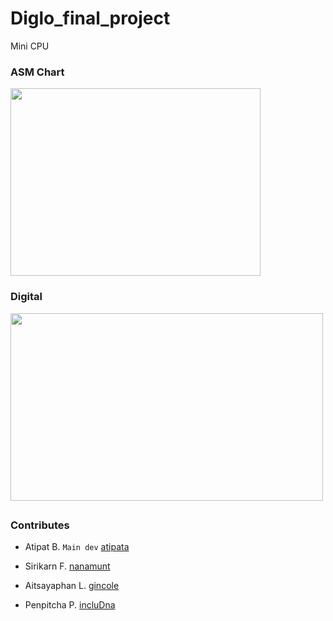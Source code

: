 # Diglo_final_project
Mini CPU

<h3>ASM Chart</h3>
<img src="https://github.com/user-attachments/assets/ed0cd9a1-0822-4949-a5d7-309d3627934a" width="400px;" height="300px">

<h3>Digital</h3>
<img src="https://github.com/user-attachments/assets/a0f17ff8-a20b-4838-a442-a0c72a84281a" width="500px;" height="300px">

##
<h3>Contributes</h3>

- Atipat B. `Main dev` [atipata](https://github.com/atipata) 

- Sirikarn F. [nanamunt](https://github.com/nanamunt)

- Aitsayaphan L. [gincole](https://github.com/gincole)

- Penpitcha P. [incluDna](https://github.com/incluDna)
